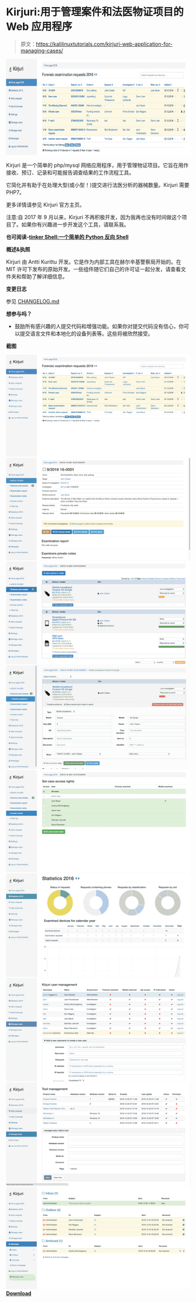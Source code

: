 # Kirjuri:用于管理案件和法医物证项目的 Web 应用程序

> 原文：<https://kalilinuxtutorials.com/kirjuri-web-application-for-managing-cases/>

[![Kirjuri : Web Application For Managing Cases & Physical Forensic Evidence Items](img//1012551991902b06b4612d82447b87e1.png "Kirjuri : Web Application For Managing Cases & Physical Forensic Evidence Items")](https://1.bp.blogspot.com/-SBiMPjhk3Xw/XYZXBF3PA2I/AAAAAAAACmM/4NxuKwd55YMFrxGpn9unAhjB8vQJzQyHACLcBGAsYHQ/s1600/SCREENSHOTS-1%2B%25281%2529.png)

Kirjuri 是一个简单的 php/mysql 网络应用程序，用于管理物证项目。它旨在用作接收、预订、记录和可能报告调查结果的工作流程工具。

它简化并有助于在处理大型(或小型！)提交进行法医分析的器械数量。Kirjuri 需要 PHP7。

更多详情请参见 Kirjuri 官方主页。

注意:自 2017 年 9 月以来，Kirjuri 不再积极开发，因为我再也没有时间做这个项目了。如果你有兴趣进一步开发这个工具，请联系我。

**也可阅读-[tinker Shell:一个简单的 Python 反向 Shell](https://kalilinuxtutorials.com/tinkerershell-simple-python-reverse-shell/)**

**概述&执照**

Kirjuri 由 Antti Kurittu 开发。它是作为内部工具在赫尔辛基警察局开始的。在 MIT 许可下发布的原始开发。一些组件随它们自己的许可证一起分发，请查看文件夹和帮助了解详细信息。

**变更日志**

参见 [CHANGELOG.md](https://github.com/AnttiKurittu/kirjuri/blob/master/CHANGELOG.md)

**想参与吗？**

*   鼓励所有感兴趣的人提交代码和增强功能。如果你对提交代码没有信心，你可以提交语言文件和本地化的设备列表等。这些将被欣然接受。

**截图**

![](img//83f2d98a494e00b087e56a8690ebf9de.png)![](img//873db98a913912c34b951dcfea3e1ea5.png)![](img//cefd2b48a6b622a1fe91ed0caf424e83.png)![](img//d9ae37e34dfb2e420bda9905ff62dd22.png)![](img//096447ef0b3bf700c49e0fe2ae7a0eab.png)![](img//6cf9ae4d1b263826580ccc74c6008904.png)![](img//c8bdafdc73363eb391c2c031148c3315.png)![](img//73ac6a7a9ece980d9504087b88cf181a.png)![](img//1690c1a50a93cbdb4e982f168d8ecd4f.png)[**Download**](https://github.com/AnttiKurittu/kirjuri)